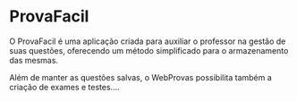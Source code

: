 # ProvaFacil

O ProvaFacil é uma aplicação criada para auxiliar o professor na gestão de suas questões, oferecendo um método simplificado para o armazenamento das mesmas.

Além de manter as questões salvas, o WebProvas possibilita também a criação de exames e testes....

